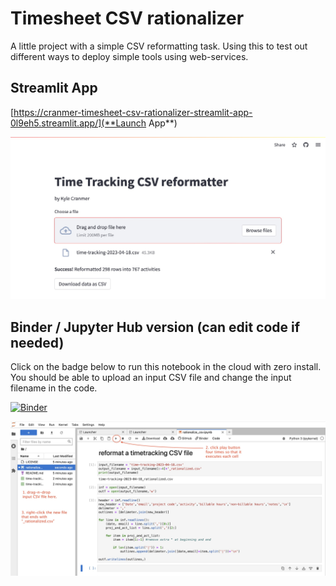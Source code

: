 
# Timesheet CSV rationalizer

A little project with a simple CSV reformatting task. Using this to test out different ways to deploy simple tools using web-services.

## Streamlit App

[https://cranmer-timesheet-csv-rationalizer-streamlit-app-0l9eh5.streamlit.app/](**Launch App**)

![](streamlit-screenshot.jpg)

## Binder / Jupyter Hub version (can edit code if needed)
Click on the badge below to run this notebook in the cloud with zero install. You should be able to upload an input CSV file and change the input filename in the code.

[![Binder](https://mybinder.org/badge_logo.svg)](https://mybinder.org/v2/gh/cranmer/timesheet-csv-rationalizer/HEAD?labpath=rationalize_csv.ipynb)

![](instructions.jpg)